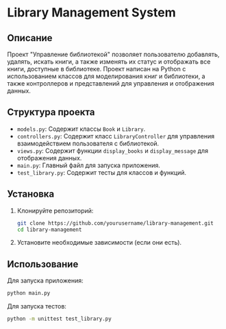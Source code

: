 # Library Management System

## Описание

Проект "Управление библиотекой" позволяет пользователю добавлять, удалять, искать книги, а также изменять их статус и отображать все книги, доступные в библиотеке. Проект написан на Python с использованием классов для моделирования книг и библиотеки, а также контроллеров и представлений для управления и отображения данных.

## Структура проекта

- `models.py`: Содержит классы `Book` и `Library`.
- `controllers.py`: Содержит класс `LibraryController` для управления взаимодействием пользователя с библиотекой.
- `views.py`: Содержит функции `display_books` и `display_message` для отображения данных.
- `main.py`: Главный файл для запуска приложения.
- `test_library.py`: Содержит тесты для классов и функций.

## Установка

1. Клонируйте репозиторий:
    ```sh
    git clone https://github.com/yourusername/library-management.git
    cd library-management
    ```

2. Установите необходимые зависимости (если они есть).

## Использование

Для запуска приложения:

```sh
python main.py
```

Для запуска тестов:
```sh
python -m unittest test_library.py
```
